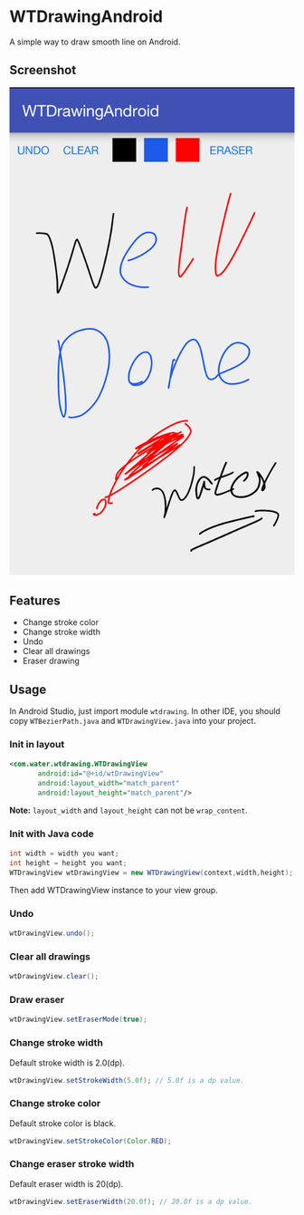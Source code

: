 # WTDrawingAndroid
A simple way to draw smooth line on Android.
## Screenshot
![Screenshot](Screenshot/demo.jpg)
## Features
* Change stroke color
* Change stroke width
* Undo
* Clear all drawings
* Eraser drawing

## Usage
In Android Studio, just import module `wtdrawing`. In other IDE, you should copy `WTBezierPath.java` and `WTDrawingView.java` into your project.
### Init in layout
~~~xml
<com.water.wtdrawing.WTDrawingView
       android:id="@+id/wtDrawingView"
       android:layout_width="match_parent"
       android:layout_height="match_parent"/>
~~~
**Note:** `layout_width` and `layout_height` can not be `wrap_content`.
### Init with Java code
~~~java
int width = width you want;
int height = height you want;
WTDrawingView wtDrawingView = new WTDrawingView(context,width,height);
~~~
Then add WTDrawingView instance to your view group.
### Undo
~~~java
wtDrawingView.undo();
~~~
### Clear all drawings
~~~java
wtDrawingView.clear();
~~~
### Draw eraser
~~~java
wtDrawingView.setEraserMode(true);
~~~
### Change stroke width
Default stroke width is 2.0(dp).

~~~java
wtDrawingView.setStrokeWidth(5.0f); // 5.0f is a dp value.
~~~
### Change stroke color
Default stroke color is black.

~~~java
wtDrawingView.setStrokeColor(Color.RED);
~~~
### Change eraser stroke width
Default eraser width is 20(dp).

~~~java
wtDrawingView.setEraserWidth(20.0f); // 20.0f is a dp value.
~~~